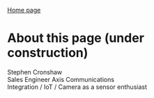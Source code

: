 [Home page](README.md)

# About this page (under construction)
Stephen Cronshaw  
Sales Engineer Axis Communications  
Integration / IoT / Camera as a sensor enthusiast  

